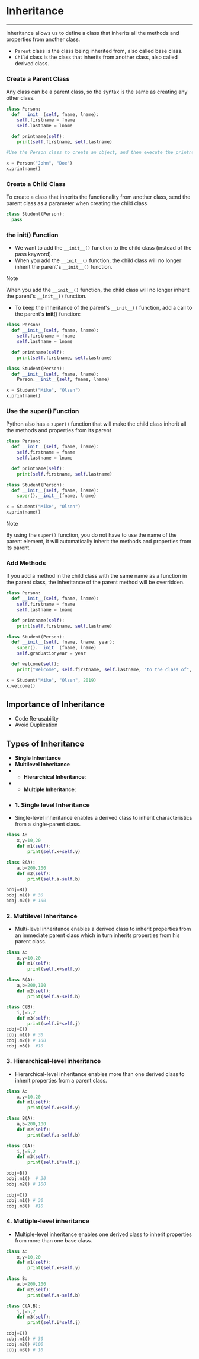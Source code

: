 # Inheritance

---
Inheritance allows us to define a class that inherits all the methods and properties from another class.
* `Parent` class is the class being inherited from, also called base class.
* `Child` class is the class that inherits from another class, also called derived class.
### Create a Parent Class
Any class can be a parent class, so the syntax is the same as creating any other class.
```python
class Person:
  def __init__(self, fname, lname):
    self.firstname = fname
    self.lastname = lname

  def printname(self):
    print(self.firstname, self.lastname)

#Use the Person class to create an object, and then execute the printname method:

x = Person("John", "Doe")
x.printname()
```
### Create a Child Class
To create a class that inherits the functionality from another class, send the parent class as a parameter when creating the child class
```python
class Student(Person):
  pass
```
### the __init__() Function
* We want to add the `__init__()` function to the child class (instead of the pass keyword).
* When you add the `__init__()` function, the child class will no longer inherit the parent's `__init__()` function.
>[!NOTE]
> 
> When you add the `__init__()` function, the child class will no longer inherit the parent's `__init__()` function.
* To keep the inheritance of the parent's `__init__()` function, add a call to the parent's __init__() function:
```python
class Person:
  def __init__(self, fname, lname):
    self.firstname = fname
    self.lastname = lname

  def printname(self):
    print(self.firstname, self.lastname)

class Student(Person):
  def __init__(self, fname, lname):
    Person.__init__(self, fname, lname)

x = Student("Mike", "Olsen")
x.printname()
```
### Use the super() Function
Python also has a `super()` function that will make the child class inherit all the methods and properties from its parent
```python
class Person:
  def __init__(self, fname, lname):
    self.firstname = fname
    self.lastname = lname

  def printname(self):
    print(self.firstname, self.lastname)

class Student(Person):
  def __init__(self, fname, lname):
    super().__init__(fname, lname)

x = Student("Mike", "Olsen")
x.printname()
```
>[!NOTE]
> 
> By using the `super()` function, you do not have to use the name of the parent element, it will automatically inherit the methods and properties from its parent.
### Add Methods
If you add a method in the child class with the same name as a function in the parent class, the inheritance of the parent method will be overridden.
```python
class Person:
  def __init__(self, fname, lname):
    self.firstname = fname
    self.lastname = lname

  def printname(self):
    print(self.firstname, self.lastname)

class Student(Person):
  def __init__(self, fname, lname, year):
    super().__init__(fname, lname)
    self.graduationyear = year

  def welcome(self):
    print("Welcome", self.firstname, self.lastname, "to the class of", self.graduationyear)

x = Student("Mike", "Olsen", 2019)
x.welcome()

```
## Importance of Inheritance
* Code Re-usability
* Avoid Duplication

## Types of Inheritance
* **Single Inheritance**
* **Multilevel Inheritance**
* * **Hierarchical Inheritance**: 
* * **Multiple Inheritance**: 
* ### 1. Single level Inheritance
* Single-level inheritance enables a derived class to inherit characteristics from a single-parent class.
```python
class A:
    x,y=10,20
    def m1(self):
        print(self.x+self.y)

class B(A):
    a,b=200,100
    def m2(self):
        print(self.a-self.b)

bobj=B()
bobj.m1() # 30
bobj.m2() # 100
```
### 2. Multilevel Inheritance
* Multi-level inheritance enables a derived class to inherit properties from an immediate parent class which in turn inherits properties from his parent class.
```python
class A:
    x,y=10,20
    def m1(self):
        print(self.x+self.y)

class B(A):
    a,b=200,100
    def m2(self):
        print(self.a-self.b)

class C(B):
    i,j=5,2
    def m3(self):
        print(self.i*self.j)
cobj=C()
cobj.m1() # 30
cobj.m2() # 100
cobj.m3()  #10
```
### 3. Hierarchical-level inheritance
* Hierarchical-level inheritance enables more than one derived class to inherit properties from a parent class.
```python
class A:
    x,y=10,20
    def m1(self):
        print(self.x+self.y)

class B(A):
    a,b=200,100
    def m2(self):
        print(self.a-self.b)

class C(A):
    i,j=5,2
    def m3(self):
        print(self.i*self.j)

bobj=B()
bobj.m1()  # 30
bobj.m2() # 100

cobj=C()
cobj.m1() # 30
cobj.m3()  #10
```
### 4. Multiple-level inheritance
* Multiple-level inheritance enables one derived class to inherit properties from more than one base class.
```python
class A:
    x,y=10,20
    def m1(self):
        print(self.x+self.y)

class B:
    a,b=200,100
    def m2(self):
        print(self.a-self.b)

class C(A,B):
    i,j=5,2
    def m3(self):
        print(self.i*self.j)

cobj=C()
cobj.m1() # 30
cobj.m2() #100
cobj.m3() # 10
```
